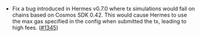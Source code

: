 - Fix a bug introduced in Hermes v0.7.0 where tx simulations would fail on
  chains based on Cosmos SDK 0.42. This would cause Hermes to use the max
  gas specified in the config when submitted the tx, leading to high fees.
  ([#1345](https://github.com/informalsystems/ibc-rs/issues/1345))